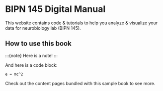 # BIPN 145 Digital Manual

This website contains code & tutorials to help you analyze & visualize your data for neurobiology lab (BIPN 145).

## How to use this book

:::{note}
Here is a note!
:::

And here is a code block:

```
e = mc^2
```

Check out the content pages bundled with this sample book to see more.
